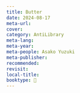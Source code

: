 ```yaml
---
title: Butter
date: 2024-08-17
meta-url: 
cover: 
category: AntiLibrary
meta-lang: 
meta-year: 
meta-people: Asako Yuzuki
meta-publisher: 
recommended: 
revisit: 
local-title: 
booktype: 📖
---
```

